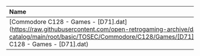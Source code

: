 |Name|Size|
|:---|---:|
|[Commodore C128 - Games - [D71].dat](https://raw.githubusercontent.com/open-retrogaming-archive/dat-catalog/main/root/basic/TOSEC/Commodore/C128/Games/[D71]/Commodore C128 - Games - [D71].dat)|1704|

